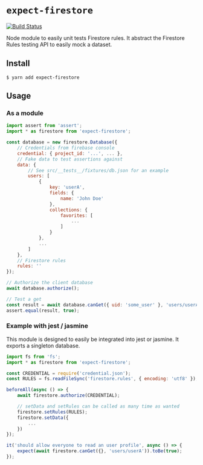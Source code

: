 # `expect-firestore`

[![Build Status](https://travis-ci.org/GitbookIO/expect-firestore.svg?branch=master)](https://travis-ci.org/GitbookIO/expect-firestore)

Node module to easily unit tests Firestore rules. It abstract the Firestore Rules testing API to easily mock a dataset.

## Install

```
$ yarn add expect-firestore
```

## Usage

### As a module

```js
import assert from 'assert';
import * as firestore from 'expect-firestore';

const database = new firestore.Database({
    // Credentials from firebase console
    credential: { project_id: '...', ... },
    // Fake data to test assertions against
    data: {
        // See src/__tests__/fixtures/db.json for an example
        users: [
            {
                key: 'userA',
                fields: {
                    name: 'John Doe'
                },
                collections: {
                    favorites: [
                        ...
                    ]
                }
            },
            ...
        ]
    },
    // Firestore rules
    rules: ''
});

// Authorize the client database
await database.authorize();

// Test a get
const result = await database.canGet({ uid: 'some_user' }, 'users/userA');
assert.equal(result, true);
```

### Example with jest / jasmine

This module is designed to easily be integrated into jest or jasmine. It exports a singleton database.

```js
import fs from 'fs';
import * as firestore from 'expect-firestore';

const CREDENTIAL = require('credential.json');
const RULES = fs.readFileSync('firestore.rules', { encoding: 'utf8' });

beforeAll(async () => {
    await firestore.authorize(CREDENTIAL);

    // setData and setRules can be called as many time as wanted
    firestore.setRules(RULES);
    firestore.setData({
        ...
    })
});

it('should allow everyone to read an user profile', async () => {
    expect(await firestore.canGet({}, 'users/userA')).toBe(true);
});

```
